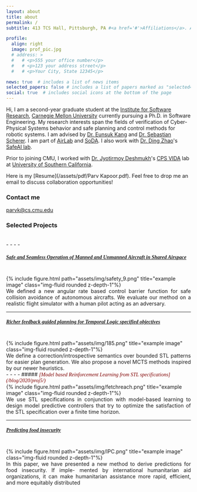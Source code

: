 ```yaml
---
layout: about
title: about
permalink: /
subtitle: 413 TCS Hall, Pittsburgh, PA #<a href='#'>Affiliations</a>. Address. Contacts. Moto. Etc.

profile:
  align: right
  image: prof_pic.jpg
  # address: >
  #   # <p>555 your office number</p>
  #   # <p>123 your address street</p>
  #   # <p>Your City, State 12345</p>

news: true  # includes a list of news items
selected_papers: false # includes a list of papers marked as "selected={true}"
social: true  # includes social icons at the bottom of the page
---
```


Hi, I am a second-year graduate student at the [Institute for Software Research](https://www.isri.cmu.edu/), [Carnegie Mellon University](https://www.cmu.edu/) currently pursuing a Ph.D. in Software Engineering. My research interests span the fields of verification of Cyber-Physical Systems behavior and safe planning and control methods for robotic systems.​ I am advised by [Dr. Eunsuk Kang](https://eskang.github.io/) and [Dr. Sebastian Scherer](https://www.ri.cmu.edu/ri-faculty/sebastian-scherer/). I am part of [AirLab](http://theairlab.org/) and [SoDA](https://cmu-soda.github.io/#/). I also work with [Dr. Ding Zhao](https://www.meche.engineering.cmu.edu/directory/bios/zhao-ding.html)'s [SafeAI lab](https://safeai-lab.github.io/). 

Prior to joining CMU, I worked with [Dr. Jyotirmoy Deshmukh](https://jdeshmukh.github.io/)'s [CPS VIDA](https://cps-vida.github.io/) lab at [University of Southern California](https://www.usc.edu/).


Here is my [Resume](/assets/pdf/Parv Kapoor.pdf). Feel free to drop me an email to discuss collaboration opportunities!
### Contact me

[parvk@cs.cmu.edu](mailto:parvk@cs.cmu.edu)

### Selected Projects  
<br>
- - - -
    

##### <span style="color:Maroon;font-family:Georgia; font-style:italic"> [Safe and Seamless Operation of Manned and Unmanned Aircraft in Shared Airspace](/blog/2022/proj1/) </span>
<br>
<div class="row justify-content-sm-center">
  <div class="col-sm">
        {% include figure.html path="assets/img/safety_9.png" title="example image" class="img-fluid rounded z-depth-1"%}
    </div>

<div class="col-sm" style="text-align: justify"> We defined a new angular rate based control barrier function for safe collision avoidance of autonomous aircrafts. We evaluate our method on a realistic flight simulator with a human pilot acting as an adversary. 
</div>
</div>


- - - -

##### <span style="color:Maroon;font-family:Georgia; font-style:italic"> [Richer feedback guided planning for Temporal Logic specified objectives](/blog/2022/proj3/) </span>
<br>
<div class="row justify-content-sm-center">
  <div class="col-sm">
        {% include figure.html path="assets/img/185.png" title="example image" class="img-fluid rounded z-depth-1"%}
    </div>

<div class="col-sm" style="text-align: justify"> We define a correction/introspective semantics over bounded STL
patterns for easier plan generation. We also propose a novel MCTS methods inspired by our newer heuristics. 
</div>
</div>
- - - -
##### <span style="color:Maroon;font-family:Georgia; font-style:italic"> [Model based Reinforcement Learning from STL specifications](/blog/2020/proj5/) </span>
<br>
<div class="row justify-content-sm-center">
  <div class="col-sm">
        {% include figure.html path="assets/img/fetchreach.png" title="example image" class="img-fluid rounded z-depth-1"%}
    </div>

<div class="col-sm" style="text-align: justify">  We use STL
specifications in conjunction with model-based learning to design
model predictive controllers that try to optimize the satisfaction
of the STL specification over a finite time horizon.
</div>
</div>

- - - - 
##### <span style="color:Maroon;font-family:Georgia; font-style:italic"> [Predicting food insecurity](/blog/2022/proj4/) </span>
<br>
<div class="row justify-content-sm-center">
  <div class="col-sm">
        {% include figure.html path="assets/img/IPC.png" title="example image" class="img-fluid rounded z-depth-1"%}
    </div>

<div class="col-sm" style="text-align: justify">  In this paper, we have presented a new
method to derive predictions for food insecurity. If imple-
mented by international humanitarian aid organizations, it
can make humanitarian assistance more rapid, efficient, and
more equitably distributed
</div>
</div>